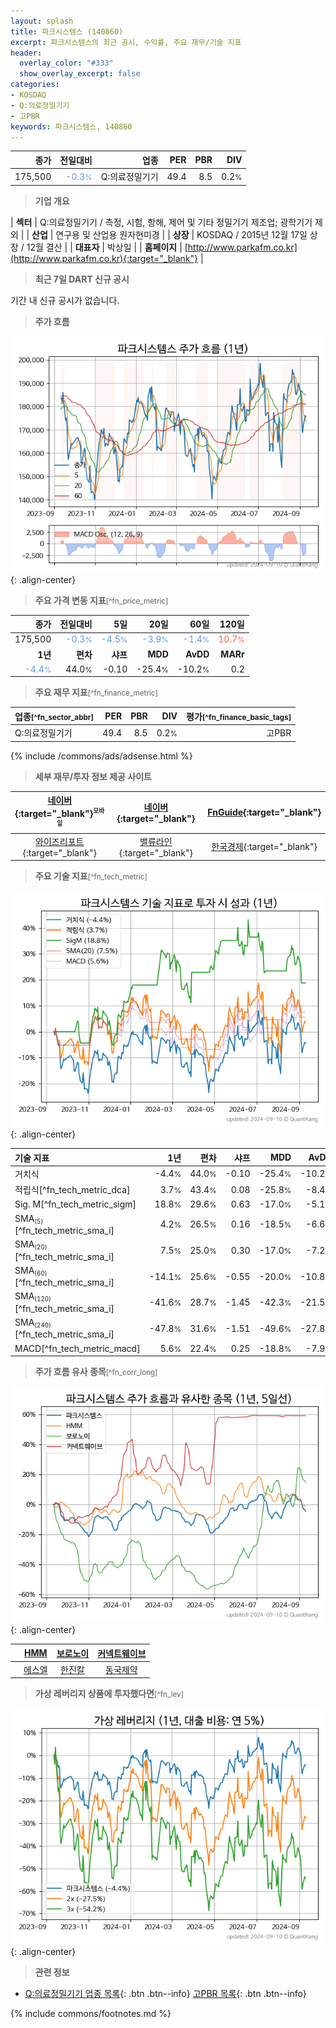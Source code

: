 ```yaml
---
layout: splash
title: 파크시스템스 (140860)
excerpt: 파크시스템스의 최근 공시, 수익률, 주요 재무/기술 지표
header:
  overlay_color: "#333"
  show_overlay_excerpt: false
categories:
- KOSDAQ
- Q:의료정밀기기
- 고PBR
keywords: 파크시스템스, 140860
---
```


| **종가** | **전일대비** | **업종** | **PER** | **PBR** | **DIV** |
| -------: | -----------: | -------: | ------: | ------: | ------: |
| 175,500 | <span style="color: cornflowerblue">-0.3<small>%</small></span> | Q:의료정밀기기 | 49.4 | 8.5 | 0.2<small>%</small> |

<!-- more -->


> **기업 개요**<a id="company"></a>

| <span style="white-space:nowrap;">**섹터**</span> | Q:의료정밀기기 / 측정, 시험, 항해, 제어 및 기타 정밀기기 제조업; 광학기기 제외 |
| <span style="white-space:nowrap;">**산업**</span> | 연구용 및 산업용 원자현미경 |
| <span style="white-space:nowrap;">**상장**</span> | KOSDAQ / 2015년 12월 17일 상장 / 12월 결산 |
| <span style="white-space:nowrap;">**대표자**</span> | 박상일 |
| <span style="white-space:nowrap;">**홈페이지**</span> | [http://www.parkafm.co.kr](http://www.parkafm.co.kr){:target="_blank"} |


> **최근 7일 DART 신규 공시**<a id="dart"></a>

기간 내 신규 공시가 없습니다.


> **주가 흐름**<a id="price"></a>

![140860](/stock/images/140860.png){: .align-center}


> **주요 가격 변동 지표**<small>[^fn_price_metric]</small>

| **종가** | **전일대비** | **5일** | **20일** | **60일** | **120일** |
| -------: | -----------: | ------: | -------: | -------: | --------: |
| 175,500 | <span style="color: cornflowerblue">-0.3<small>%</small></span> | <span style="color: cornflowerblue">-4.5<small>%</small></span> | <span style="color: cornflowerblue">-3.9<small>%</small></span> | <span style="color: cornflowerblue">-1.4<small>%</small></span> | <span style="color: tomato">10.7<small>%</small></span> |
| **1년** | **편차** | **샤프** | **MDD** | **AvDD** | **MARr** |
| <span style="color: cornflowerblue">-4.4<small>%</small></span> | 44.0<small>%</small> | -0.10 | -25.4<small>%</small> | -10.2<small>%</small> | 0.2 |


> **주요 재무 지표**<small>[^fn_finance_metric]</small>

| **업종**<small>[^fn_sector_abbr]</small> | **PER** | **PBR** | **DIV** | **평가**<small>[^fn_finance_basic_tags]</small> |
| :--------------------------------------- | ------: | ------: | ------: | ----------------------------------------------: |
| Q:의료정밀기기 | 49.4 | 8.5 | 0.2<small>%</small> | 고PBR |



{% include /commons/ads/adsense.html %}

> **세부 재무/투자 정보 제공 사이트**

| [네이버](https://m.stock.naver.com/domestic/stock/140860/finance/summary){:target="_blank"}<sup><small>모바일</small></sup> | [네이버](https://finance.naver.com/item/coinfo.naver?code=140860){:target="_blank"} | [FnGuide](https://comp.fnguide.com/SVO2/ASP/SVD_Invest.asp?gicode=A140860&MenuYn=Y){:target="_blank"} |
| :---: | :---: | :---: |
| [와이즈리포트](https://comp.wisereport.co.kr/company/c1040001.aspx?cmp_cd=140860){:target="_blank"} | [밸류라인](https://www.valueline.co.kr/finance/summary/140860){:target="_blank"} | [한국경제](https://markets.hankyung.com/stock/140860/financial-summary){:target="_blank"} |


> **주요 기술 지표**<small>[^fn_tech_metric]</small>


![140860](/stock/images/140860_tech.png){: .align-center}

| **기술 지표** | **1년** | **편차** | **샤프** | **MDD** | **AvDD** |
| :------------ | ------: | -----------: | -------: | ------: | -------: |
| 거치식 | -4.4<small>%</small> | 44.0<small>%</small> | -0.10 | -25.4<small>%</small> | -10.2<small>%</small> |
| 적립식[^fn_tech_metric_dca] | 3.7<small>%</small> | 43.4<small>%</small> | 0.08 | -25.8<small>%</small> | -8.4<small>%</small> |
| Sig. M[^fn_tech_metric_sigm] | 18.8<small>%</small> | 29.6<small>%</small> | 0.63 | -17.0<small>%</small> | -5.1<small>%</small> |
| SMA<small><sub>(5)</sub></small>[^fn_tech_metric_sma_i] | 4.2<small>%</small> | 26.5<small>%</small> | 0.16 | -18.5<small>%</small> | -6.6<small>%</small> |
| SMA<small><sub>(20)</sub></small>[^fn_tech_metric_sma_i] | 7.5<small>%</small> | 25.0<small>%</small> | 0.30 | -17.0<small>%</small> | -7.2<small>%</small> |
| SMA<small><sub>(60)</sub></small>[^fn_tech_metric_sma_i] | -14.1<small>%</small> | 25.6<small>%</small> | -0.55 | -20.0<small>%</small> | -10.8<small>%</small> |
| SMA<small><sub>(120)</sub></small>[^fn_tech_metric_sma_i] | -41.6<small>%</small> | 28.7<small>%</small> | -1.45 | -42.3<small>%</small> | -21.5<small>%</small> |
| SMA<small><sub>(240)</sub></small>[^fn_tech_metric_sma_i] | -47.8<small>%</small> | 31.6<small>%</small> | -1.51 | -49.6<small>%</small> | -27.8<small>%</small> |
| MACD[^fn_tech_metric_macd] | 5.6<small>%</small> | 22.4<small>%</small> | 0.25 | -18.8<small>%</small> | -7.9<small>%</small> |


> **주가 흐름 유사 종목**<a id="corr"></a><small>[^fn_corr_long]</small>

![140860](/stock/images/140860_corr.png){: .align-center}

|       | [HMM](/011200/) | [보로노이](/310210/) | [커넥트웨이브](/119860/) |
| :---: | :------------------------------------: | :------------------------------------: | :------------------------------------: |
|       | [에스엘](/005850/) | [한진칼](/180640/) | [동국제약](/086450/) |


> **가상 레버리지 상품에 투자했다면**<a id="2x"></a><small>[^fn_lev]</small>

![140860](/stock/images/140860_2x.png){: .align-center}


> **관련 정보**

- [Q:의료정밀기기 업종 목록](/stats/sector/kosdaq_업종_의료정밀기기_종목/){: .btn .btn--info} [고PBR 목록](/fn/fn_high_pbr/){: .btn .btn--info}

{% include commons/footnotes.md %}